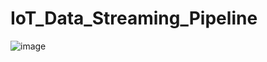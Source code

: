 # IoT_Data_Streaming_Pipeline

![image](https://github.com/user-attachments/assets/b8db6351-c715-4eb2-9ca5-6e124f53e679)
